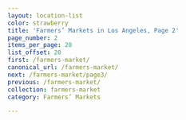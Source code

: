 ```yaml
---
layout: location-list
color: strawberry
title: 'Farmers’ Markets in Los Angeles, Page 2'
page_number: 2
items_per_page: 20
list_offset: 20
first: /farmers-market/
canonical_url: /farmers-market/
next: /farmers-market/page3/
previous: /farmers-market/
collection: farmers-market
category: Farmers’ Markets

---
```

